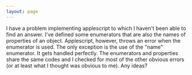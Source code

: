 ```yaml
---
layout: page
---
```


I have a problem implementing applescript to which I haven't been able to find an answer.  I've defined some enumerators that are also the names of properties of an object.  Applescript, however, throws an error when the enumerator is used.  The only exception is the use of the "name" enumerator.  It gets handled perfectly.  The enumerators and properties share the same codes and I checked for most of the other obvious errors (or at least what I thought was obvious to me).  Any ideas?
